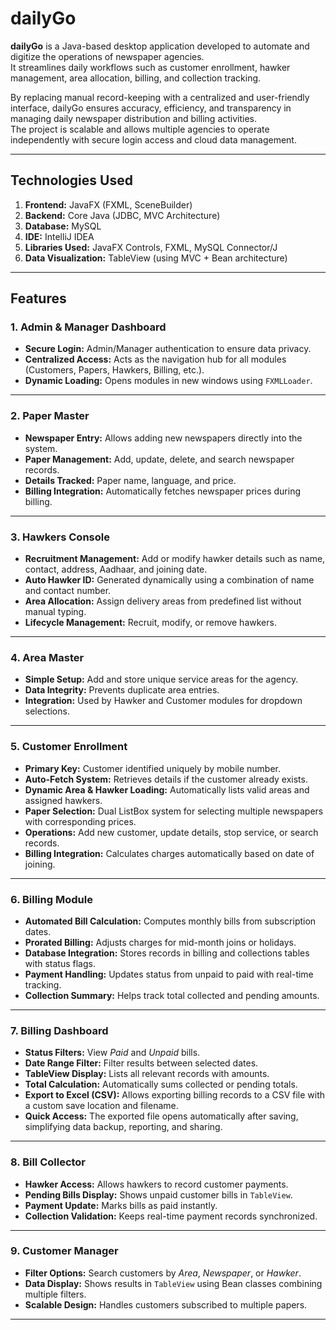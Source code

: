 #  dailyGo

**dailyGo** is a Java-based desktop application developed to automate and digitize the operations of newspaper agencies.  
It streamlines daily workflows such as customer enrollment, hawker management, area allocation, billing, and collection tracking.  

By replacing manual record-keeping with a centralized and user-friendly interface, dailyGo ensures accuracy, efficiency, and transparency in managing daily newspaper distribution and billing activities.  
The project is scalable and allows multiple agencies to operate independently with secure login access and cloud data management.

---

## Technologies Used

1. **Frontend:** JavaFX (FXML, SceneBuilder)  
2. **Backend:** Core Java (JDBC, MVC Architecture)  
3. **Database:** MySQL  
4. **IDE:** IntelliJ IDEA 
5. **Libraries Used:** JavaFX Controls, FXML, MySQL Connector/J    
6. **Data Visualization:** TableView (using MVC + Bean architecture)

---

## Features

### 1. Admin & Manager Dashboard
- **Secure Login:** Admin/Manager authentication to ensure data privacy.  
- **Centralized Access:** Acts as the navigation hub for all modules (Customers, Papers, Hawkers, Billing, etc.).  
- **Dynamic Loading:** Opens modules in new windows using `FXMLLoader`.

---

### 2. Paper Master
- **Newspaper Entry:** Allows adding new newspapers directly into the system. 
- **Paper Management:** Add, update, delete, and search newspaper records.  
- **Details Tracked:** Paper name, language, and price.  
- **Billing Integration:** Automatically fetches newspaper prices during billing.

---

### 3. Hawkers Console
- **Recruitment Management:** Add or modify hawker details such as name, contact, address, Aadhaar, and joining date.  
- **Auto Hawker ID:** Generated dynamically using a combination of name and contact number.  
- **Area Allocation:** Assign delivery areas from predefined list without manual typing.  
- **Lifecycle Management:** Recruit, modify, or remove hawkers.

---

### 4. Area Master
- **Simple Setup:** Add and store unique service areas for the agency.  
- **Data Integrity:** Prevents duplicate area entries.  
- **Integration:** Used by Hawker and Customer modules for dropdown selections.

---

### 5. Customer Enrollment
- **Primary Key:** Customer identified uniquely by mobile number.  
- **Auto-Fetch System:** Retrieves details if the customer already exists.  
- **Dynamic Area & Hawker Loading:** Automatically lists valid areas and assigned hawkers.  
- **Paper Selection:** Dual ListBox system for selecting multiple newspapers with corresponding prices.  
- **Operations:** Add new customer, update details, stop service, or search records.  
- **Billing Integration:** Calculates charges automatically based on date of joining.

---

### 6. Billing Module
- **Automated Bill Calculation:** Computes monthly bills from subscription dates.  
- **Prorated Billing:** Adjusts charges for mid-month joins or holidays.  
- **Database Integration:** Stores records in billing and collections tables with status flags.  
- **Payment Handling:** Updates status from unpaid to paid with real-time tracking.  
- **Collection Summary:** Helps track total collected and pending amounts.

---

### 7. Billing Dashboard
- **Status Filters:** View *Paid* and *Unpaid* bills.  
- **Date Range Filter:** Filter results between selected dates.  
- **TableView Display:** Lists all relevant records with amounts.  
- **Total Calculation:** Automatically sums collected or pending totals.
- **Export to Excel (CSV):** Allows exporting billing records to a CSV file with a custom save location and filename.  
- **Quick Access:** The exported file opens automatically after saving, simplifying data backup, reporting, and sharing.

---

### 8. Bill Collector
- **Hawker Access:** Allows hawkers to record customer payments.  
- **Pending Bills Display:** Shows unpaid customer bills in `TableView`.  
- **Payment Update:** Marks bills as paid instantly.  
- **Collection Validation:** Keeps real-time payment records synchronized.

---

### 9. Customer Manager
- **Filter Options:** Search customers by *Area*, *Newspaper*, or *Hawker*.  
- **Data Display:** Shows results in `TableView` using Bean classes combining multiple filters.
- **Scalable Design:** Handles customers subscribed to multiple papers.

---

